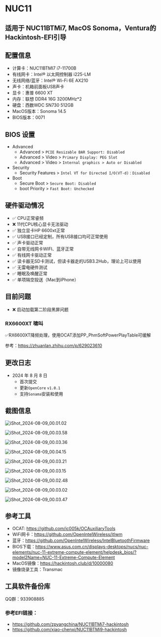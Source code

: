 # NUC11

## 适用于 NUC11BTMi7, MacOS Sonoma，Ventura的Hackintosh-EFI引导

## 配置信息

- 计算卡：NUC11BTMI7 i7-11700B
- 有线网卡：Intel® 以太网控制器 i225-LM
- 无线网络/蓝牙：Intel® Wi-Fi 6E AX210
- 声卡：机箱前面板USB声卡
- 显卡：惠普 6600 XT
- 内存：联想 DDR4 16G 3200MHz*2
- 硬盘：西数WDC SN730  512GB
- MacOS版本：Sonoma 14.5
- BIOS版本：0071 

## BIOS 设置

- Advanced
  - Advanced > `PCIE Resizable BAR Support: Disabled`
  - Advanced > Video > `Primary Display: PEG Slot`
  - Advanced > Video > `Internal graphics > Auto or Disabled`
- Security
  - Security Features > `Intel VT for Directed I/O(VT-d)：Disabled`
- Boot
  - Secure Boot > `Secure Boot: Disabled`
  - boot Priority > `Fast Boot: Unchecked`

 ## 硬件驱动情况

- ✅ CPU正常睿频
- ❌ 11代CPU核心显卡无法驱动
- ✅ 独立显卡HP 6600xt正常
- ✅ USB接口已经定制，所有USB接口均可正常使用
- ✅ 声卡驱动正常
- ✅ 自带无线网卡WIFI、蓝牙正常
- ✅ 有线网卡驱动正常
- ✅ 读卡器无SD卡测试，但读卡器走的USB3.2Hub，理论上可以使用
- ✅ 无雷电硬件测试
- ✅ 睡眠及唤醒正常
- ✅ 单项隔空投送（Mac到iPhone）

## 目前问题
- ❌ 启动加载第二阶段黑屏问题


### RX6600XT 啸叫

 ✅RX6600XT降频处理，使用OCAT添加PP_PhmSoftPowerPlayTable可缓解

参考：https://zhuanlan.zhihu.com/p/629023610


## 更改日志

- 2024 年 8 月 8 日
  - 首次提交
  - 更新`OpenCore` `v1.0.1`
  - 支持`Sonama`安装和使用

## 截图信息

![iShot_2024-08-09_00.01.02](IMG/iShot_2024-08-09_00.01.02.png)

![iShot_2024-08-09_00.03.58](IMG/iShot_2024-08-09_00.03.58.png)

![iShot_2024-08-09_00.03.36](IMG/iShot_2024-08-09_00.03.36.png)

![iShot_2024-08-09_00.04.15](IMG/iShot_2024-08-09_00.04.15.png)

![iShot_2024-08-09_00.03.21](IMG/iShot_2024-08-09_00.03.21.png)

![iShot_2024-08-09_00.03.15](IMG/iShot_2024-08-09_00.03.15.png)

![iShot_2024-08-09_00.02.48](IMG/iShot_2024-08-09_00.02.48.png)

![iShot_2024-08-09_00.03.02](IMG/iShot_2024-08-09_00.03.02.png)

![iShot_2024-08-09_00.03.47](IMG/iShot_2024-08-09_00.03.47.png)

## 参考工具

- OCAT: https://github.com/ic005k/OCAuxiliaryTools
- WiFi网卡：https://github.com/OpenIntelWireless/itlwm
- 蓝牙：https://github.com/OpenIntelWireless/IntelBluetoothFirmware
- BIOS下载：https://www.asus.com.cn/displays-desktops/nucs/nuc-elements/nuc-11-extreme-compute-element/helpdesk_bios/?model2Name=NUC-11-Extreme-Compute-Element
- MacOS镜像：https://hackintosh.club/d/10000080
- 镜像烧录工具：Transmac

## 工具软件备份库
QQ群：933908885

### 参考EFI链接：

- https://github.com/zpyangchina/NUC11BTMi7-hackintosh
- https://github.com/xiao-chenxi/NUC11BTMi9-hackintosh
